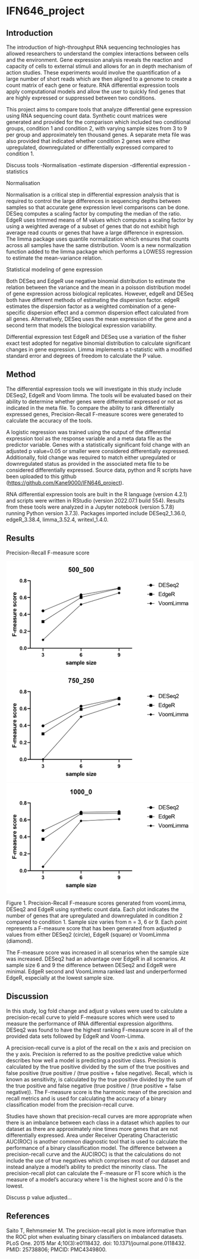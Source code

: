 # IFN646_project
## Introduction

The introduction of high-throughput RNA sequencing technologies has allowed researchers to understand the complex interactions between cells and the environment. Gene expression analysis reveals the reaction and capacity of cells to external stimuli and allows for an in depth mechanism of action studies. These experiments would involve the quantification of a large number of short reads which are then aligned to a genome to create a count matrix of each gene or feature. RNA differential expression tools apply computational models and allow the user to quickly find genes that are highly expressed or suppressed between two conditions.

This project aims to compare tools that analyze differential gene expression using RNA sequencing count data. Synthetic count matrices were generated and provided for the comparison which included two conditional groups, condition 1 and condition 2, with varying sample sizes from 3 to 9 per group and approximately ten thousand genes. A separate meta file was also provided that indicated whether condition 2 genes were either upregulated, downregulated or differentially expressed compared to condition 1.

Discuss tools
-Normalisation
-estimate dispersion
-differential expression
-statistics

Normalisation

Normalisation is a critical step in differential expression analysis that is required to control the large differences in sequencing depths between samples so that accurate gene expression level comparisons can be done. 
DESeq computes a scaling factor by computing the median of the ratio.
EdgeR uses trimmed means of M values which computes a scaling factor by using a weighted average of a subset of genes that do not exhibit high average read counts or genes that have a large difference in expression.
The limma package uses quantile normalization which ensures that counts across all samples have the same distribution. Voom is a new normalization function added to the limma package which performs a LOWESS regression to estimate the mean-variance relation.
 
Statistical modeling of gene expression

Both DESeq and EdgeR use negative binomial distribution to estimate the relation between the variance and the mean in a poisson distribution model of gene expression across biological replicates.
However, edgeR and DESeq both have different methods of estimating the dispersion factor.
edgeR estimates the dispersion factor as a weighted combination of a gene-specific dispersion effect and a common dispersion effect calculated from all genes.
Alternatively, DESeq uses the mean expression of the gene and a second term that models the biological expression variability.
 
Differential expression test
EdgeR and DESeq use a variation of the fisher exact test adopted for negative binomial distribution to calculate significant changes in gene expression.
Limma implements a t-statistic with a modified standard error and degrees of freedom to calculate the P value.


## Method

The differential expression tools we will investigate in this study include DESeq2, EdgeR and Voom limma. The tools will be evaluated based on their ability to determine whether genes were differential expressed or not as indicated in the meta file. To compare the ability to rank differentially expressed genes, Precision-Recall F-measure scores were generated to calculate the accuracy of the tools.

A logistic regression was trained using the output of the differential expression tool as the response variable and a meta data file as the predictor variable. Genes with a statistically significant fold change with an adjusted p value=0.05 or smaller were considered differentially expressed. Additionally, fold change was required to match either upregulated or downregulated status as provided in the associated meta file to be considered differentially expressed. Source data, python and R scripts have been uploaded to this github (https://github.com/Kane9000/IFN646_project).

RNA differential expression tools are built in the R language (version 4.2.1) and scripts were written in RStudio (version 2022.07.1 build 554). Results from these tools were analyzed in a Jupyter notebook (version 5.7.8) running Python version 3.7.3). Packages imported include DESeq2_1.36.0, edgeR_3.38.4, limma_3.52.4, writexl_1.4.0.

## Results

Precision-Recall F-measure score

![alt text](/PR_500_500_padj.png?raw=true)
![alt text](/PR_750_250_padj.png?raw=true)
![alt text](/PR_1000_0_padj.png?raw=true)

Figure 1. Precision-Recall F-measure scores generated from voomLimma, DESeq2 and EdgeR using synthetic count data. Each plot indicates the number of genes that are upregulated and downregulated in condition 2 compared to condition 1. Sample size varies from n = 3, 6 or 9. Each point represents a F-measure score that has been generated from adjusted p values from 
either DESeq2 (circle), EdgeR (square) or VoomLimma (diamond).

The F-measure score was increased in all scenarios when the sample size was increased. DESeq2 had an advantage over EdgeR in all scenarios. At sample size 6 and 9 the difference between DESeq2 and EdgeR were minimal. EdgeR second and VoomLimma ranked last and underperformed EdgeR, especially at the lowest sample size.


## Discussion

In this study, log fold change and adjust p values were used to calculate a precision-recall curve to yield F-measure scores which were used to measure the performance of RNA differential expression algorithms. DESeq2 was found to have the highest ranking F-measure score in all of the provided data sets followed by EdgeR and Voom-Limma.

A precision-recall curve is a plot of the recall on the x axis and precision on the y axis. Precision is referred to as the positive predictive value which describes how well a model is predicting a positive class. Precision is calculated by the true positive divided by the sum of the true positives and false positive (true positive / (true positive + false negative). Recall, which is known as sensitivity, is calculated by the true positive divided by the sum of the true positive and false negative (true positive / (true positive + false negative)). The F-measure score is the harmonic mean of the precision and recall metrics and is used for calculating the accuracy of a binary classification model from the precision-recall curve.

Studies have shown that precision-recall curves are more appropriate when there is an imbalance between each class in a dataset which applies to our dataset as there are approximately nine times more genes that are not differentially expressed. Area under Receiver Operating Characteristic AUC(ROC) is another common diagnostic tool that is used to calculate the performance of a binary classification model. The difference between a precision-recall curve and the AUC(ROC) is that the calculations do not include the use of true negatives which comprises most of our dataset and instead analyze a model’s ability to predict the minority class. The precision-recall plot can calculate the F-measure or F1 score which is the measure of a model’s accuracy where 1 is the highest score and 0 is the lowest.

Discuss p value adjusted…


## References
Saito T, Rehmsmeier M. The precision-recall plot is more informative than the ROC plot when evaluating binary classifiers on imbalanced datasets. PLoS One. 2015 Mar 4;10(3):e0118432. doi: 10.1371/journal.pone.0118432. PMID: 25738806; PMCID: PMC4349800.
